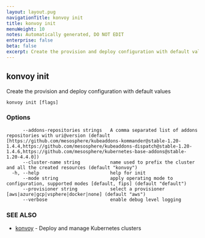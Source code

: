 ```yaml
---
layout: layout.pug
navigationTitle: konvoy init
title: konvoy init
menuWeight: 10
notes: Automatically generated, DO NOT EDIT
enterprise: false
beta: false
excerpt: Create the provision and deploy configuration with default values
---
```


## konvoy init

Create the provision and deploy configuration with default values

```
konvoy init [flags]
```

### Options

```
      --addons-repositories strings   A comma separated list of addons repositories with uri@version (default [https://github.com/mesosphere/kubeaddons-kommander@stable-1.20-1.4.4,https://github.com/mesosphere/kubeaddons-dispatch@stable-1.20-1.4.6,https://github.com/mesosphere/kubernetes-base-addons@stable-1.20-4.4.0])
      --cluster-name string           name used to prefix the cluster and all the created resources (default "konvoy")
  -h, --help                          help for init
      --mode string                   apply operating mode to configuration, supported modes [default, fips] (default "default")
      --provisioner string            select a provisioner [aws|azure|gcp|vsphere|docker|none] (default "aws")
      --verbose                       enable debug level logging
```

### SEE ALSO

* [konvoy](../)	 - Deploy and manage Kubernetes clusters

